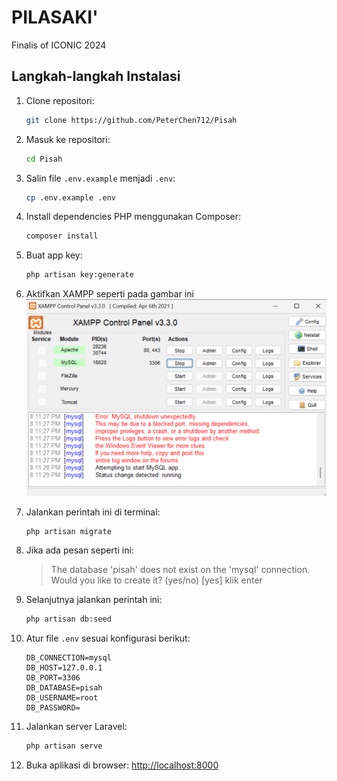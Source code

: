 # PILASAKI'
Finalis of ICONIC 2024

## Langkah-langkah Instalasi

1. Clone repositori:
    ```bash
    git clone https://github.com/PeterChen712/Pisah
    ```

2. Masuk ke repositori:
    ```bash 
    cd Pisah
    ```

3. Salin file `.env.example` menjadi `.env`:
    ```bash
    cp .env.example .env
    ```

4. Install dependencies PHP menggunakan Composer:
    ```bash
    composer install
    ```

5. Buat app key:
    ```bash
    php artisan key:generate
    ```

6. Aktifkan XAMPP seperti pada gambar ini
    ![XAMPP](README/step1.png)

7. Jalankan perintah ini di terminal:
    ```bash
    php artisan migrate
    ```

8. Jika ada pesan seperti ini:
    > The database 'pisah' does not exist on the 'mysql' connection. Would you like to create it? (yes/no) [yes]
    klik enter


9. Selanjutnya jalankan perintah ini:
    ```bash
    php artisan db:seed
    ```

10. Atur file `.env` sesuai konfigurasi berikut:
    ```env
    DB_CONNECTION=mysql
    DB_HOST=127.0.0.1
    DB_PORT=3306
    DB_DATABASE=pisah
    DB_USERNAME=root
    DB_PASSWORD=
    ```

11. Jalankan server Laravel:
    ```bash
    php artisan serve
    ```

12. Buka aplikasi di browser:
    [http://localhost:8000](http://localhost:8000)
